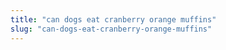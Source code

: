 ```yaml
---
title: "can dogs eat cranberry orange muffins"
slug: "can-dogs-eat-cranberry-orange-muffins"
---
```



